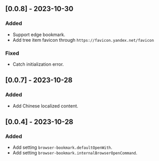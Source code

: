 ## [0.0.8] - 2023-10-30

### Added

- Support edge bookmark.
- Add tree item favicon through `https://favicon.yandex.net/favicon`

### Fixed

- Catch initialization error.

## [0.0.7] - 2023-10-28

### Added

- Add Chinese localized content.

## [0.0.4] - 2023-10-28

### Added

- Add setting `browser-bookmark.defaultOpenWith`.
- Add setting `browser-bookmark.internalBrowserOpenCommand`.